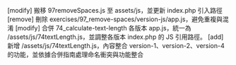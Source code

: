 [modify] 搬移 97removeSpaces.js 至 assets/js，並更新 index.php 引入路徑
[remove] 刪除 exercises/97_remove-spaces/version-js/app.js，避免重複與混淆
[modify] 合併 74_calculate-text-length 各版本 app.js，統一為 /assets/js/74textLength.js，並調整各版本 index.php 的 JS 引用路徑。
[add] 新增 /assets/js/74textLength.js，內容整合 version-1、version-2、version-4 的功能，並依據合併指南處理命名衝突與功能整合

